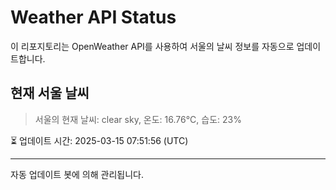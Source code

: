 
# Weather API Status

이 리포지토리는 OpenWeather API를 사용하여 서울의 날씨 정보를 자동으로 업데이트합니다.

## 현재 서울 날씨
> 서울의 현재 날씨: clear sky, 온도: 16.76°C, 습도: 23%

⏳ 업데이트 시간: 2025-03-15 07:51:56 (UTC)

---
자동 업데이트 봇에 의해 관리됩니다.
